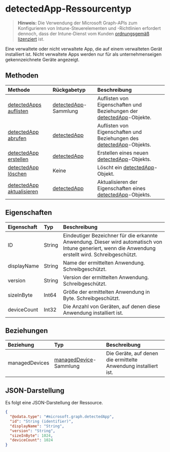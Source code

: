 # <a name="detectedapp-resource-type"></a>detectedApp-Ressourcentyp

> **Hinweis:** Die Verwendung der Microsoft Graph-APIs zum Konfigurieren von Intune-Steuerelementen und -Richtlinien erfordert dennoch, dass der Intune-Dienst vom Kunden [ordnungsgemäß lizenziert](https://go.microsoft.com/fwlink/?linkid=839381) ist.

Eine verwaltete oder nicht verwaltete App, die auf einem verwalteten Gerät installiert ist. Nicht verwaltete Apps werden nur für als unternehmenseigen gekennzeichnete Geräte angezeigt.
## <a name="methods"></a>Methoden
|Methode|Rückgabetyp|Beschreibung|
|:---|:---|:---|
|[detectedApps auflisten](../api/intune_devices_detectedapp_list.md)|[detectedApp](../resources/intune_devices_detectedapp.md)-Sammlung|Auflisten von Eigenschaften und Beziehungen der [detectedApp](../resources/intune_devices_detectedapp.md)-Objekte.|
|[detectedApp abrufen](../api/intune_devices_detectedapp_get.md)|[detectedApp](../resources/intune_devices_detectedapp.md)|Auflisten von Eigenschaften und Beziehungen des [detectedApp](../resources/intune_devices_detectedapp.md)-Objekts.|
|[detectedApp erstellen](../api/intune_devices_detectedapp_create.md)|[detectedApp](../resources/intune_devices_detectedapp.md)|Erstellen eines neuen [detectedApp](../resources/intune_devices_detectedapp.md)-Objekts.|
|[detectedApp löschen](../api/intune_devices_detectedapp_delete.md)|Keine|Löscht ein [detectedApp](../resources/intune_devices_detectedapp.md)-Objekt.|
|[detectedApp aktualisieren](../api/intune_devices_detectedapp_update.md)|[detectedApp](../resources/intune_devices_detectedapp.md)|Aktualisieren der Eigenschaften eines [detectedApp](../resources/intune_devices_detectedapp.md)-Objekts.|

## <a name="properties"></a>Eigenschaften
|Eigenschaft|Typ|Beschreibung|
|:---|:---|:---|
|ID|String|Eindeutiger Bezeichner für die erkannte Anwendung. Dieser wird automatisch von Intune generiert, wenn die Anwendung erstellt wird. Schreibgeschützt.|
|displayName|String|Name der ermittelten Anwendung. Schreibgeschützt.|
|version|String|Version der ermittelten Anwendung. Schreibgeschützt.|
|sizeInByte|Int64|Größe der ermittelten Anwendung in Byte. Schreibgeschützt.|
|deviceCount|Int32|Die Anzahl von Geräten, auf denen diese Anwendung installiert ist.|

## <a name="relationships"></a>Beziehungen
|Beziehung|Typ|Beschreibung|
|:---|:---|:---|
|managedDevices|[managedDevice](../resources/intune_devices_manageddevice.md)-Sammlung|Die Geräte, auf denen die ermittelte Anwendung installiert ist.|

## <a name="json-representation"></a>JSON-Darstellung
Es folgt eine JSON-Darstellung der Ressource.
<!--{
  "blockType": "resource",
  "baseType": "microsoft.graph.entity",
  "keyProperty": "id",
  "@odata.type": "microsoft.graph.detectedApp"
}-->
``` json
{
  "@odata.type": "#microsoft.graph.detectedApp",
  "id": "String (identifier)",
  "displayName": "String",
  "version": "String",
  "sizeInByte": 1024,
  "deviceCount": 1024
}
```








